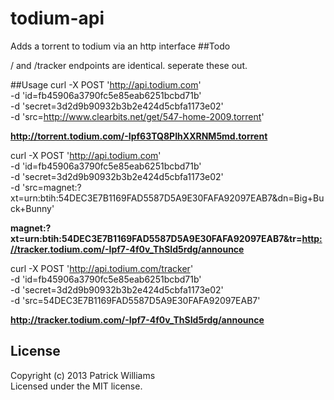 # todium-api

Adds a torrent to todium via an http interface
##Todo

/ and /tracker endpoints are identical. seperate these out.

##Usage
  curl -X POST 'http://api.todium.com'  \
      -d 'id=fb45906a3790fc5e85eab6251bcbd71b'  \
      -d 'secret=3d2d9b90932b3b2e424d5cbfa1173e02'  \
      -d 'src=http://www.clearbits.net/get/547-home-2009.torrent'
  
  __http://torrent.todium.com/-Ipf63TQ8PIhXXRNM5md.torrent__
  
  
  curl -X POST 'http://api.todium.com'  \
      -d 'id=fb45906a3790fc5e85eab6251bcbd71b'  \
      -d 'secret=3d2d9b90932b3b2e424d5cbfa1173e02'  \
      -d 'src=magnet:?xt=urn:btih:54DEC3E7B1169FAD5587D5A9E30FAFA92097EAB7&dn=Big+Buck+Bunny'
  
  __magnet:?xt=urn:btih:54DEC3E7B1169FAD5587D5A9E30FAFA92097EAB7&tr=http://tracker.todium.com/-Ipf7-4f0v_ThSId5rdg/announce__
  
  
  curl -X POST 'http://api.todium.com/tracker'  \
      -d 'id=fb45906a3790fc5e85eab6251bcbd71b'  \
      -d 'secret=3d2d9b90932b3b2e424d5cbfa1173e02'  \
      -d 'src=54DEC3E7B1169FAD5587D5A9E30FAFA92097EAB7'
  
  __http://tracker.todium.com/-Ipf7-4f0v_ThSId5rdg/announce__
  
  

## License
Copyright (c) 2013 Patrick Williams  
Licensed under the MIT license.
